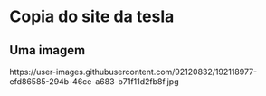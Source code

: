 <h1>Copia do site da tesla</h1>
<h2>Uma imagem</h2>
https://user-images.githubusercontent.com/92120832/192118977-efd86585-294b-46ce-a683-b71f11d2fb8f.jpg
